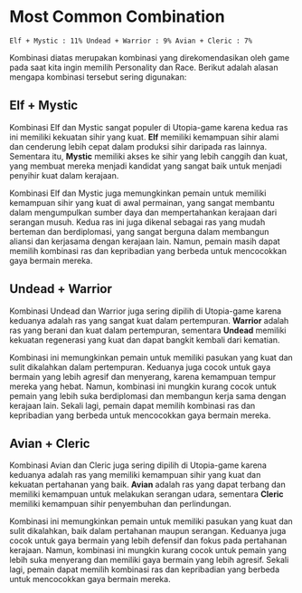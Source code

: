 # Most Common Combination

`Elf + Mystic : 11%
Undead + Warrior : 9%
Avian + Cleric : 7%
`

Kombinasi diatas merupakan kombinasi yang direkomendasikan oleh game pada saat kita ingin memilih Personality dan Race. Berikut adalah alasan mengapa kombinasi tersebut sering digunakan: 

## Elf + Mystic

Kombinasi Elf dan Mystic sangat populer di Utopia-game karena kedua ras ini memiliki kekuatan sihir yang kuat. **Elf** memiliki kemampuan sihir alami dan cenderung lebih cepat dalam produksi sihir daripada ras lainnya. Sementara itu, **Mystic** memiliki akses ke sihir yang lebih canggih dan kuat, yang membuat mereka menjadi kandidat yang sangat baik untuk menjadi penyihir kuat dalam kerajaan. 

Kombinasi Elf dan Mystic juga memungkinkan pemain untuk memiliki kemampuan sihir yang kuat di awal permainan, yang sangat membantu dalam mengumpulkan sumber daya dan mempertahankan kerajaan dari serangan musuh. Kedua ras ini juga dikenal sebagai ras yang mudah berteman dan berdiplomasi, yang sangat berguna dalam membangun aliansi dan kerjasama dengan kerajaan lain. Namun, pemain masih dapat memilih kombinasi ras dan kepribadian yang berbeda untuk mencocokkan gaya bermain mereka.

## Undead + Warrior
Kombinasi Undead dan Warrior juga sering dipilih di Utopia-game karena keduanya adalah ras yang sangat kuat dalam pertempuran. **Warrior** adalah ras yang berani dan kuat dalam pertempuran, sementara **Undead** memiliki kekuatan regenerasi yang kuat dan dapat bangkit kembali dari kematian. 

Kombinasi ini memungkinkan pemain untuk memiliki pasukan yang kuat dan sulit dikalahkan dalam pertempuran. Keduanya juga cocok untuk gaya bermain yang lebih agresif dan menyerang, karena kemampuan tempur mereka yang hebat. Namun, kombinasi ini mungkin kurang cocok untuk pemain yang lebih suka berdiplomasi dan membangun kerja sama dengan kerajaan lain. Sekali lagi, pemain dapat memilih kombinasi ras dan kepribadian yang berbeda untuk mencocokkan gaya bermain mereka.

## Avian + Cleric

Kombinasi Avian dan Cleric juga sering dipilih di Utopia-game karena keduanya adalah ras yang memiliki kemampuan sihir yang kuat dan kekuatan pertahanan yang baik. **Avian** adalah ras yang dapat terbang dan memiliki kemampuan untuk melakukan serangan udara, sementara **Cleric** memiliki kemampuan sihir penyembuhan dan perlindungan. 

Kombinasi ini memungkinkan pemain untuk memiliki pasukan yang kuat dan sulit dikalahkan, baik dalam pertahanan maupun serangan. Keduanya juga cocok untuk gaya bermain yang lebih defensif dan fokus pada pertahanan kerajaan. Namun, kombinasi ini mungkin kurang cocok untuk pemain yang lebih suka menyerang dan memiliki gaya bermain yang lebih agresif. Sekali lagi, pemain dapat memilih kombinasi ras dan kepribadian yang berbeda untuk mencocokkan gaya bermain mereka.